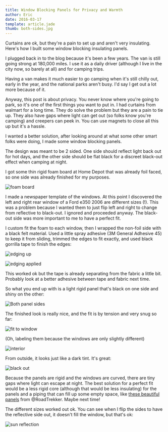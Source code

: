 ```yaml
---
title: Window Blocking Panels for Privacy and Warmth
author: Eric
date: 2016-03-17
template: article.jade
thumb: both-sides.jpg
---
```


Curtains are ok, but they're a pain to set up and aren't very insulating. Here's how I built some window blocking insulating panels.

<span class="more"></span>

I plugged back in to the blog because it's been a few years. The van is still going strong at 180,000 miles.
I use it as a daily driver (although I live in the city now, so barely at all) and for camping trips.

Having a van makes it much easier to go camping when it's still chilly out, early in the year, and the national parks aren't busy. I'd say I get out a lot more because of it.

Anyway, this post is about privacy. You never know where you're going to park, so it's one of the first things you want to put in. I had curtains from walmart for a long time. They do solve the problem but they are a pain to tie up. They also have gaps where light can get out (so folks know you're camping) and creepers can peek in. You can use magnets to close all this up but it's a hassle.

I wanted a better solution, after looking around at what some other smart folks were doing, I made some window blocking panels.

The design was meant to be 2 sided. One side should reflect light back out for hot days, and the other side should be flat black for a discreet black-out effect when camping at night.

I got some thin rigid foam board at Home Depot that was already foil faced, so one side was already finished for my purposes.

![foam board](foam.jpg)

I made a newspaper template of the windows. At this point I discovered the left and right rear window of a Ford e350 2006 are different sizes (!). This was a problem because I wanted them to just flip left and right to change from reflective to black-out. I ignored and proceeded anyway. The black-out side was more important to me to have a perfect fit.

I custom fit the foam to each window, then I wrapped the non-foil side with a black felt material. Used a little spray adhesive (3M General Adhesive 45) to keep it from sliding, trimmed the edges to fit exactly, and used black gorrilla tape to finish the edges:

![edging up](edging.jpg)

![edging applied](edging-done.jpg)

This worked ok but the tape is already separating from the fabric a little bit. Probably look at a better adhesive between tape and fabric next time.

So what you end up with is a light rigid panel that's black on one side and shiny on the other:

![Both panel sides](both-sides.jpg)

The finished look is really nice, and the fit is by tension and very snug so far:

![fit to window](perfect-fit.jpg)

(Oh, labeling them because the windows are only slightly different)

![interior](interior.jpg)

From outside, it looks just like a dark tint. It's great:

![black out](black-out.jpg)

Because the panels are rigid and the windows are curved, there are tiny gaps where light can escape at night. The best solution for a perfect fit would be a less rigid core (although that would be less insulating) for the panels and a piping that can fill up some empty space, like [these beautiful panels](http://roadtreklife.blogspot.com/2013/03/diy-reflectix-window-insulation.html) from @RoadTrekker. Maybe next time!

The different sizes worked out ok. You can see when I flip the sides to have the reflective side out, it doesn't fill the window, but that's ok:

![sun reflection](reflective-out.jpg)




